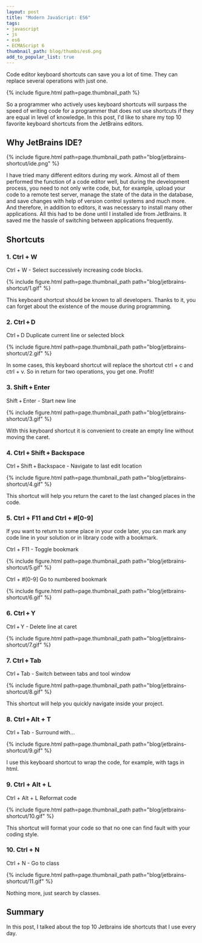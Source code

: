 ```yaml
---
layout: post
title: "Modern JavaScript: ES6"
tags:
- javascript
- js
- es6
- ECMAScript 6
thumbnail_path: blog/thumbs/es6.png
add_to_popular_list: true
---
```

Code editor keyboard shortcuts can save you a lot of time. They can replace several operations with just one. 

{% include figure.html path=page.thumbnail_path %}

So a programmer who actively uses keyboard shortcuts will surpass the speed of writing code for a programmer that does not use shortcuts if they are equal in level of knowledge. In this post, I'd like to share my top 10 favorite keyboard shortcuts from the JetBrains editors.

## Why JetBrains IDE?

{% include figure.html path=page.thumbnail_path path="blog/jetbrains-shortcut/ide.png" %}

I have tried many different editors during my work.
Almost all of them performed the function of a code editor well, but during the development process, you need to not only write code, but, for example, upload your code 
to a remote test server, manage the state of the data in the database, and save changes with help of version control systems and much more. And therefore, in addition 
to editors, it was necessary to install many other applications. All this had to be done until I installed ide from JetBrains. It saved me the hassle of switching 
between applications frequently.

## Shortcuts
### 1. Ctrl + W 

Ctrl + W - Select successively increasing code blocks.

{% include figure.html path=page.thumbnail_path path="blog/jetbrains-shortcut/1.gif" %}


This keyboard shortcut should be known to all developers. Thanks to it, you can forget about the existence of the mouse during programming.

### 2. Ctrl + D

Ctrl + D Duplicate current line or selected block

{% include figure.html path=page.thumbnail_path path="blog/jetbrains-shortcut/2.gif" %}

In some cases, this keyboard shortcut will replace the shortcut ctrl + c and ctrl + v. So in return for two operations, you get one. Profit!

### 3. Shift + Enter

Shift + Enter - Start new line

{% include figure.html path=page.thumbnail_path path="blog/jetbrains-shortcut/3.gif" %}

With this keyboard shortcut it is convenient to create an empty line without moving the caret.

### 4. Ctrl + Shift + Backspace

Ctrl + Shift + Backspace - Navigate to last edit location

{% include figure.html path=page.thumbnail_path path="blog/jetbrains-shortcut/4.gif" %}

This shortcut will help you return the caret to the last changed places in the code.


### 5. Ctrl + F11 and Ctrl + #[0-9]

If you want to return to some place in your code later, you can mark any code line in your solution or in library code with a bookmark.

Ctrl + F11 - Toggle bookmark

{% include figure.html path=page.thumbnail_path path="blog/jetbrains-shortcut/5.gif" %}

Ctrl + #[0-9] Go to numbered bookmark

{% include figure.html path=page.thumbnail_path path="blog/jetbrains-shortcut/6.gif" %}

### 6. Ctrl + Y

Ctrl + Y - Delete line at caret

{% include figure.html path=page.thumbnail_path path="blog/jetbrains-shortcut/7.gif" %}

### 7. Ctrl + Tab

Ctrl + Tab - Switch between tabs and tool window

{% include figure.html path=page.thumbnail_path path="blog/jetbrains-shortcut/8.gif" %}

This shortcut will help you quickly navigate inside your project.

### 8. Ctrl + Alt + T

Ctrl + Tab - Surround with…

{% include figure.html path=page.thumbnail_path path="blog/jetbrains-shortcut/9.gif" %}

I use this keyboard shortcut to wrap the code, for example, with tags in html.

### 9. Ctrl + Alt + L 

Ctrl + Alt + L Reformat code

{% include figure.html path=page.thumbnail_path path="blog/jetbrains-shortcut/10.gif" %}

This shortcut will format your code so that no one can find fault with your coding style.

### 10. Ctrl + N 

Ctrl + N - Go to class

{% include figure.html path=page.thumbnail_path path="blog/jetbrains-shortcut/11.gif" %}

Nothing more, just search by classes.


## Summary

In this post, I talked about the top 10 Jetbrains ide shortcuts that I use every day.

